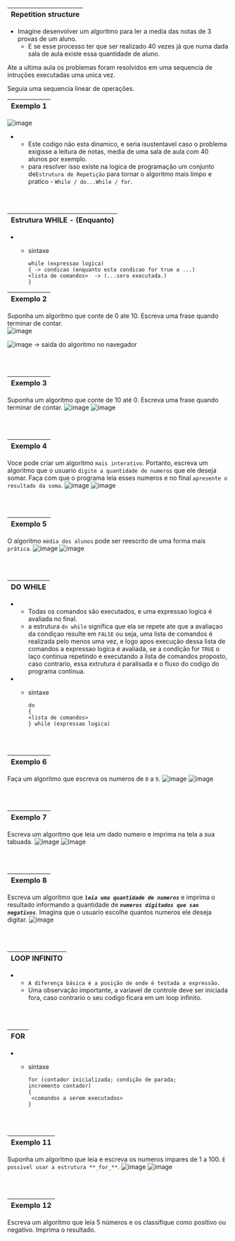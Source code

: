 <br>

| Repetition structure
|-

- Imagine desenvolver um algoritmo para ler a media das notas de 3 provas de um aluno.
  - E se esse processo ter que ser realizado 40 vezes já que numa dada sala de aula existe essa quantidade de aluno.

Ate a ultima aula os problemas foram resolvidos em uma sequencia de intruções executadas uma unica vez.

Seguia uma sequencia linear de operações.

| Exemplo 1
|-
![image](image.png)

- -  Este codigo não esta dinamico, e seria isustentavel caso o problema exigisse a leitura de notas, media de uma sala de aula com 40 alunos por exemplo.
  -  para resolver isso existe na logica de programação um conjunto de`Estrutura de Repetição` para tornar o algoritmo mais limpo e pratico - `While / do...While / for`.

<br>
<br>

| Estrutura WHILE - (Enquanto)
|-

- - sintaxe

        while (expressao logica)
        { -> condicao (enquanto esta condicao for true a ...) 
        <lista de comandos>  -> (...sera executada.)
        }

| Exemplo 2
|-
Suponha um algoritmo que conte de 0 ate 10. Escreva uma frase quando terminar de contar. <br> ![image](image_2.png)

![image](image_3.png) -> saida do algoritmo no navegador

<br>
<br>

| Exemplo 3 
|-
Suponha um algoritmo que conte de 10 até 0. Escreva uma frase quando terminar de contar.
![image](image_4.png)
![image](image_5.png)

<br>
<br>

| Exemplo 4 
|-
Voce pode criar um algoritmo `mais interativo`. Portanto, escreva um algoritmo que o usuario `digite a quantidade de numeros` que ele deseja somar. Faça com que o programa leia esses numeros e no final `apresente o resultado da soma`.
![image](image_6.png)
![image](image_7.png)

<br>
<br>

| Exemplo 5 
|-
O algoritmo `média dos alunos` pode ser reescrito de uma forma mais `prática`.
![image](image_8.png)
![image](image_10.png)

<br>
<br>

| DO WHILE 
|-

- - Todas os comandos são executados, e uma expressao logica é avaliada no final.
  - a estrutura `do while` significa que ela se repete ate que a avaliaçao da condiçao resulte em `FALSE` ou seja, uma lista de comandos é realizada pelo menos uma vez, e logo apos execução dessa lista de comandos a expressao logica é avaliada, se a condição for `TRUE` o laço continua repetindo e executando a lista de comandos proposto, caso contrario, essa extrutura é paralisada e o fluxo do codigo do programa continua.
    
- - sintaxe

        do 
        {
        <lista de comandos>
        } while (expressao logica)

<br>
<br>

| Exemplo 6
|-
Faça um algoritmo que escreva os numeros de `0` a `9`.
![image](image_11.png)
![image](image_12.png)

<br>
<br>

| Exemplo 7
|-
Escreva um algoritmo que leia um dado numero e imprima na tela a sua tabuada.
![image](image_13.png)
![image](image_14.png)

<br>
<br>

| Exemplo 8
|-
Escreva um algoritmo que _**`leia uma quantidade de numeros`**_ e imprima o resultado informando a quantidade de _**`numeros digitados que sao negativos`**_. Imagina que o usuario escolhe quantos numeros ele deseja digitar.
![image](image_15.png)

<br>
<br>

| LOOP INFINITO
|-

- - `A diferença básica é a posição de onde é testada a expressão.`
  - Uma observação importante, a variavel de controle deve ser iniciada fora, caso contrario o seu codigo ficara em um loop infinito.


<br>
<br>

| FOR
|-

- - sintaxe

        for (contador inicializada; condição de parada;             incremento contador)
        {
         <comandos a serem executados>
        }

<br>
<br>

| Exemplo 11
|-
Suponha um algoritmo que leia e escreva os numeros impares de 1 a 100. `É possivel usar a estrutura **_for_**`.
![image](image_16.png)
![image](image_17.png)

<br>
<br>

| Exemplo 12
|- 
Escreva um algoritmo que leia 5 números e os classifique como positivo ou negativo. Imprima o resultado.
